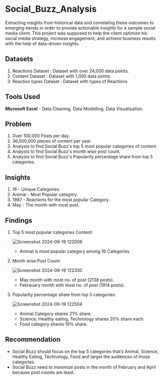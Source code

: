 # Social_Buzz_Analysis
Extracting insights from historical data and correlating these outcomes to emerging trends in order to provide actionable insights for a sample social media client. This project was supposed to help the client optimize his social media strategy, increase engagement, and achieve business results with the help of data-driven insights.

## Datasets

1. Reactions Dataset :  Dataset with over 24,000 data points.
2. Content Dataset : Dataset with 1,000 data points.
3. Reaction types Dataset : Dataset with types of Reactions

## Tools Used 

**Microsoft Excel** - Data Cleaning, Data Modelling, Data Visualization.

## Problem 

1. Over 100,000 Posts per day.
2. 36,500,000 pieces of content per year.
3. Analysis to find Social Buzz's top 5 most popular categories of content.
4. Analysis to find Social Buzz's month wise post count.
5. Analysis to find Social Buzz's Popularity percentage share from top 5 categories.

## Insights

1. 16 - Unique Categories.
2. Animal - Most Popular category.
3. 1987 - Reactions for the most popular Category.
4. May - The month with most post.


## Findings

1. Top 5 most popular categories Content:
   
   ![Screenshot 2024-09-19 122008](https://github.com/user-attachments/assets/817320d5-3cfd-491c-a16d-d9ce96a16473)

   - Animal is most popular category among 16 Categories.
    
2. Month wise Post Count:

   ![Screenshot 2024-09-19 122330](https://github.com/user-attachments/assets/56c25c2b-c099-4c8a-8027-ab478ac80b0f)

   - May month with most no. of post (2138 posts).
   - Febrauary month with least no. of post (1914 posts).
     
3. Popularity percentage share from top 5 categories:

   ![Screenshot 2024-09-19 122504](https://github.com/user-attachments/assets/66b766db-ff0c-4520-aea9-81002cbea44c)

   - Animal Category shares 21% share.
   - Science, Healthy eating, Technology shares 20% share each.
   - Food category shares 19% share.
  
## Recommendation

- Social Buzz should focus on the top 5 categories that’s Animal, Science, Healthy Eating, Technology, Food and target the audiences of those categories.
- Social Buzz need to maximize posts in the month of February and April because post counts are least. 












